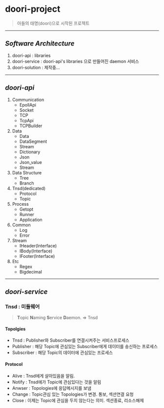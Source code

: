 # **doori-project**
> 아들의 태명(doori)으로 시작된 프로젝트
------------------------------

## *Software Architecture*
1. doori-api : libraries
2. doori-service : doori-api's libraries 으로 만들어진 daemon 서비스
3. doori-solution : 제작중...
------------------------------

## *doori-api*
1. Communication
   - EpollApi
   - Socket 
   - TCP
   - TcpApi
   - TCPBuilder
2. Data
   - Data
   - DataSegment
   - Stream
   - Dictionary
   - Json
   - Json_value
   - Stream
3. Data Structure
   - Tree
   - Branch
4. Tnsd(dedicated)
   - Protocol
   - Topic
5. Process
   - Getopt
   - Runner
   - Application
6. Common
   - Log
   - Error
7. Stream
   - IHeader(Interface)
   - IBody(Interface)
   - IFooter(Interface)
8. Etc
   - Regex
   - Bigdecimal

------------------------------

## *doori-service*
### Tnsd : 미들웨어
> **T**opic **N**aming **S**ervice **D**aemon. => Tnsd


#### Topolgies
* Tnsd : Publisher와 Subscriber를 연결시켜주는 서비스프로세스
* Publisher : 해당 Topic에 관심있는 Subscriber에게 데이터를 송신하는 프로세스
* Subscriber : 해당 Topic의 데이터에 관심있는 프로세스

#### Protocol
* Alive : Tnsd에게 살아있음을 알림.
* Notify : Tnsd에가 Topic에 관심있다는 것을 알림
* Anwser : Topologies에 응답메시지를 보냄
* Change : Topic관심 있는 Topologies가 변경. 통보, 섹션연결 요청
* Close : 이제는 Topic에 관심을 두지 않는다는 의미. 섹션종료, 리소스해제